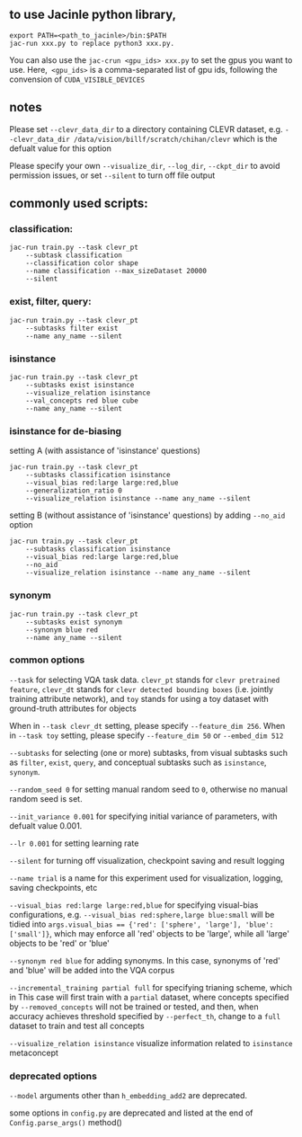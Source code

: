 ## to use Jacinle python library, 

```
export PATH=<path_to_jacinle>/bin:$PATH
jac-run xxx.py to replace python3 xxx.py. 
```

You can also use the `jac-crun <gpu_ids> xxx.py` to set the gpus you want to
use. Here,` <gpu_ids>` is a comma-separated list of gpu ids, following the
convension of `CUDA_VISIBLE_DEVICES`

## notes

Please set `--clevr_data_dir` to a directory containing CLEVR dataset, e.g.
`--clevr_data_dir /data/vision/billf/scratch/chihan/clevr` which is the
defualt value for this option

Please specify your own `--visualize_dir`, `--log_dir`, `--ckpt_dir` to avoid
permission issues, or set `--silent` to turn off file output

## commonly used scripts:

### classification:

```
jac-run train.py --task clevr_pt
    --subtask classification
    --classification color shape
    --name classification --max_sizeDataset 20000
    --silent
```

### exist, filter, query:
```
jac-run train.py --task clevr_pt
    --subtasks filter exist
    --name any_name --silent
```

### isinstance
```
jac-run train.py --task clevr_pt
    --subtasks exist isinstance
    --visualize_relation isinstance
    --val_concepts red blue cube
    --name any_name --silent
```

### isinstance for de-biasing
setting A (with assistance of 'isinstance' questions)
```
jac-run train.py --task clevr_pt
    --subtasks classification isinstance
    --visual_bias red:large large:red,blue
    --generalization_ratio 0
    --visualize_relation isinstance --name any_name --silent
```
setting B (without assistance of 'isinstance' questions) by adding `--no_aid`
option
```
jac-run train.py --task clevr_pt
    --subtasks classification isinstance
    --visual_bias red:large large:red,blue
    --no_aid
    --visualize_relation isinstance --name any_name --silent
```

### synonym
```
jac-run train.py --task clevr_pt
    --subtasks exist synonym
    --synonym blue red
    --name any_name --silent
```

### common options

`--task` for selecting VQA task data. `clevr_pt` stands for `clevr pretrained feature`,
    `clevr_dt` stands for `clevr detected bounding boxes`
    (i.e. jointly training attribute network),
    and `toy` stands for using a toy dataset with ground-truth attributes for objects

When in `--task clevr_dt` setting, please specify `--feature_dim 256`.
When in `--task toy` setting, please specify `--feature_dim 50` or
`--embed_dim 512`


`--subtasks` for selecting (one or more) subtasks, from visual subtasks such as 
`filter`, `exist`, `query`, and conceptual subtasks such as `isinstance`, `synonym`.


`--random_seed 0` for setting manual random seed to `0`, otherwise no manual random
seed is set.


`--init_variance 0.001` for specifying initial variance of parameters, with defualt value 0.001.


`--lr 0.001` for setting learning rate


`--silent` for turning off visualization, checkpoint saving and result logging


`--name trial` is a name for this experiment used for visualization, logging,
    saving checkpoints, etc


`--visual_bias red:large large:red,blue` for specifying visual-bias configurations,
    e.g. `--visual_bias red:sphere,large blue:small` will be tidied into
    `args.visual_bias == {'red': ['sphere', 'large'], 'blue': ['small']}`,
    which may enforce all 'red' objects to be 'large', while all 'large'
    objects to be 'red' or 'blue'


`--synonym red blue` for adding synonyms. In this case, synonyms of 'red' and
'blue' will be added into the VQA corpus


`--incremental_training partial full` for specifying trianing scheme, which in This
case will first train with a `partial` dataset, where concepts specified by
`--removed_concepts` will not be trained or tested, and then, when accuracy achieves
threshold specified by `--perfect_th`, change to a `full` dataset to train and
test all concepts


`--visualize_relation isinstance` visualize information related to
`isinstance` metaconcept


### deprecated options

`--model` arguments other than `h_embedding_add2` are deprecated.

some options in `config.py` are deprecated and listed at the end of
`Config.parse_args()` method()
